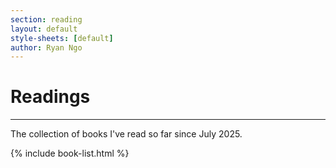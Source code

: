 ```yaml
---
section: reading
layout: default 
style-sheets: [default]
author: Ryan Ngo
---
```


# Readings
---

The collection of books I've read so far since July 2025.

{% include book-list.html %}

